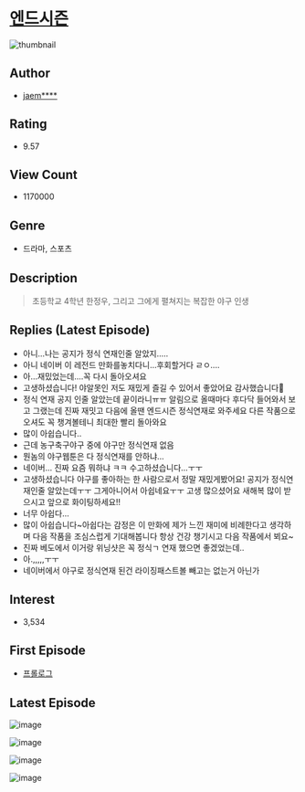 # [엔드시즌](https://comic.naver.com/bestChallenge/list?titleId=670579)
![thumbnail](https://image-comic.pstatic.net/user_contents_data/challenge_comic/2019/07/17/297156/thumbnail_202x164f0373806_062c_4658_bd7e_791f300f0b6c_00001662.JPEG)

## Author
- [jaem****](https://comic.naver.com/artistTitle?id=297156)

## Rating
- 9.57

## View Count
- 1170000

## Genre
- 드라마, 스포츠

## Description
> 초등학교 4학년 한정우, 그리고 그에게 펼쳐지는 복잡한 야구 인생

## Replies (Latest Episode)
- 아니...나는 공지가 정식 연재인줄 알았지.....
- 아니 네이버 이 레전드 만화를놓치다니...후회할거다 ㄹㅇ....
- 아...재밌었는데....꼭 다시 돌아오셔요
- 고생하셨습니다! 야알못인 저도 재밌게 즐길 수 있어서 좋았어요 감사했습니다🥰
- 정식 연재 공지 인줄 알았는데 끝이라니ㅠㅠ 알림으로 올때마다 후다닥 들어와서 보고 그랬는데 진짜 재밋고 다음에 올땐 엔드시즌 정식연재로 와주세요 다른 작품으로 오셔도 꼭 챙겨볼테니 최대한 빨리 돌아와요
- 많이 아쉽습니다..
- 근데 농구축구야구 중에 야구만 정식연재 없음
- 뭔놈의 야구웹툰은 다 정식연재를 안하냐...
- 네이버... 진짜 요즘 뭐하냐 ㅋㅋ 수고하셨습니다...ㅜㅜ
- 고생하셨습니다 야구를 좋아하는 한 사람으로서 정말 재밌게봤어요! 공지가 정식연재인줄 알았는데ㅜㅜ 그게아니어서 아쉽네요ㅜㅜ 고생 많으셨어요 새해복 많이 받으시고 앞으로 화이팅하세요!!
- 너무 아쉽다...
- 많이 아쉽습니다~아쉽다는 감정은 이 만화에 제가 느낀 재미에 비례한다고 생각하며 다음 작품을 조심스럽게 기대해봅니다 항상 건강 챙기시고 다음 작품에서 뵈요~
- 진짜 베도에서 이거랑 위닝샷은 꼭 정식ㄱ 연재 했으면 좋겠었는데..
- 아.,,,,,ㅜㅜ
- 네이버에서 야구로 정식연재 된건 라이징패스트볼 빼고는 없는거 아닌가

## Interest
- 3,534

## First Episode
- [프롤로그](https://comic.naver.com/bestChallenge/detail?titleId=670579&no=1)

## Latest Episode
![image](https://image-comic.pstatic.net/user_contents_data/challenge_comic/2021/01/03/297156/upload_3618414041119143472.jpeg)

![image](https://image-comic.pstatic.net/user_contents_data/challenge_comic/2021/01/03/297156/upload_3775482361034191457.jpeg)

![image](https://image-comic.pstatic.net/user_contents_data/challenge_comic/2021/01/03/297156/upload_3775759442209487158.jpeg)

![image](https://image-comic.pstatic.net/user_contents_data/challenge_comic/2021/01/03/297156/upload_3978143236013242211.jpeg)
